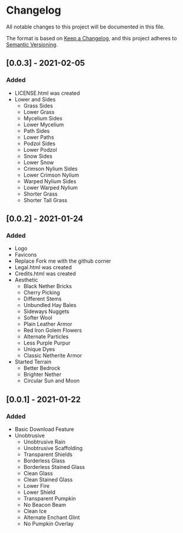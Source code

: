 # Changelog
All notable changes to this project will be documented in this file.

The format is based on [Keep a Changelog](https://keepachangelog.com/en/1.0.0/),
and this project adheres to [Semantic Versioning](https://semver.org/spec/v2.0.0.html).

## [0.0.3] - 2021-02-05
### Added
- LICENSE.html was created
- Lower and Sides
    - Grass Sides
    - Lower Grass
    - Mycelium Sides
    - Lower Mycelium
    - Path Sides
    - Lower Paths
    - Podzol Sides
    - Lower Podzol
    - Snow Sides
    - Lower Snow
    - Crimson Nylium Sides
    - Lower Crimson Nylium
    - Warped Nylium Sides
    - Lower Warped Nylium
    - Shorter Grass
    - Shorter Tall Grass

## [0.0.2] - 2021-01-24
### Added
- Logo
- Favicons
- Replace Fork me with the github corner
- Legal.html was created
- Credits.html was created
- Aesthetic
    - Black Nether Bricks
    - Cherry Picking
    - Different Stems
    - Unbundled Hay Bales
    - Sideways Nuggets
    - Softer Wool
    - Plain Leather Armor
    - Red Iron Golem Flowers
    - Alternate Particles
    - Less Purple Purpur
    - Unique Dyes
    - Classic Netherite Armor
- Started Terrain
    - Better Bedrock
    - Brighter Nether
    - Circular Sun and Moon 

## [0.0.1] - 2021-01-22
### Added
- Basic Download Feature
- Unobtrusive
    -  Unobtrusive Rain
    - Unobtrusive Scaffolding
    - Transparent Shields
    - Borderless Glass
    - Borderless Stained Glass
    - Clean Glass
    - Clean Stained Glass
    - Lower Fire
    - Lower Shield
    - Transparent Pumpkin
    - No Beacon Beam
    - Clean Ice
    - Alternate Enchant Glint
    - No Pumpkin Overlay